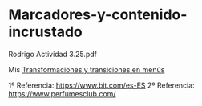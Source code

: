 # Marcadores-y-contenido-incrustado
Rodrigo Actividad 3.25.pdf

Mis [Transformaciones y transiciones en menús]()

1º Referencia: https://www.bit.com/es-ES
2º Referencia: https://www.perfumesclub.com/
